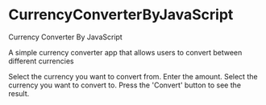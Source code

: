 # CurrencyConverterByJavaScript
Currency Converter By JavaScript

A simple currency converter app that allows users to convert between different currencies


Select the currency you want to convert from.
Enter the amount.
Select the currency you want to convert to.
Press the 'Convert' button to see the result.
